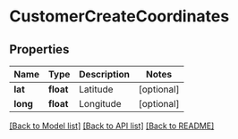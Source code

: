 # CustomerCreateCoordinates

## Properties
Name | Type | Description | Notes
------------ | ------------- | ------------- | -------------
**lat** | **float** | Latitude | [optional] 
**long** | **float** | Longitude | [optional] 

[[Back to Model list]](../README.md#documentation-for-models) [[Back to API list]](../README.md#documentation-for-api-endpoints) [[Back to README]](../README.md)


